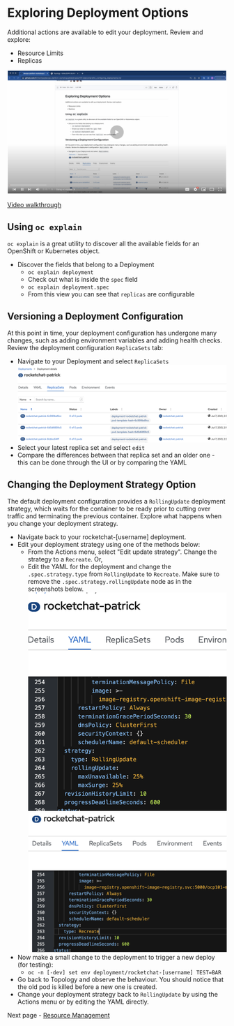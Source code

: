 
# Exploring Deployment Options
Additional actions are available to edit your deployment. Review and explore:
  - Resource Limits
  - Replicas

<kbd>[![Video Walkthrough Thumbnail](././images/04_configuring_deployments_thumb.png)](https://youtu.be/ITNGojE7uJM)</kbd>

[Video walkthrough](https://youtu.be/ITNGojE7uJM)

## Using `oc explain`

`oc explain` is a great utility to discover all the available fields for an OpenShift or Kubernetes object. 

- Discover the fields that belong to a Deployment
  - `oc explain deployment`
  - Check out what is inside the `spec` field
  - `oc explain deployment.spec`
  - From this view you can see that `replicas` are configurable 

## Versioning a Deployment Configuration
At this point in time, your deployment configuration has undergone many changes, such as adding environment variables and adding health checks. 
Review the deployment configuration `ReplicaSets` tab: 
  - Navigate to your Deployment and select `ReplicaSets`
  <kbd>![Rocketchat deployment details screen showing ReplicaSets tabs](./images/04_deployment_configuration.png)</kbd>
  - Select your latest replica set and select `edit`
  - Compare the differences between that replica set and an older one - this can be done through the UI or by comparing the YAML

## Changing the Deployment Strategy Option
The default deployment configuration provides a `RollingUpdate` deployment strategy, which waits for the container to be ready prior to cutting over traffic and terminating the previous container. Explore what happens when you change your deployment strategy.
  - Navigate back to your rocketchat-[username] deployment.
  - Edit your deployment strategy using one of the methods below:
    - From the Actions menu, select "Edit update strategy". Change the strategy to a `Recreate`. Or,
    - Edit the YAML for the deployment and change the `.spec.strategy.type` from `RollingUpdate` to `Recreate`. Make sure to remove the `.spec.strategy.rollingUpdate` node as in the screenshots below.
    <kbd>![Rocketchat deployment details screen showing YAML tab with RollingUpdate strategy](./images/04_deploy_strategy_01.png)</kbd>
    <kbd>![Rocketchat deployment details screen showing YAML tab with Recreate strategy](./images/04_deploy_strategy_02.png)</kbd>
  - Now make a small change to the deployment to trigger a new deploy (for testing):
    - `oc -n [-dev] set env deployment/rocketchat-[username] TEST=BAR`
  - Go back to Topology and observe the behaviour. You should notice that the old pod is killed before a new one is created.
  - Change your deployment strategy back to `RollingUpdate` by using the Actions menu or by editing the YAML directly.

Next page - [Resource Management](./05_resource_management.md)
